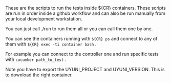 These are the scripts to run the tests inside ${CR} containers.
These scripts are run in order inside a github workflow and can also
be run manually from your local development workstation.

You can just call ./run to run them all or you can call them one
by one.

You can see the containers running with `${CR} ps` and connect
to any of them with `${CR} exec -ti container bash` .

For example you can connect to the controller one and run specific
tests with `cucumber path_to_test` .

Note you have to export the UYUNI_PROJECT and UYUNI_VERSION. This is
to download the right container.
